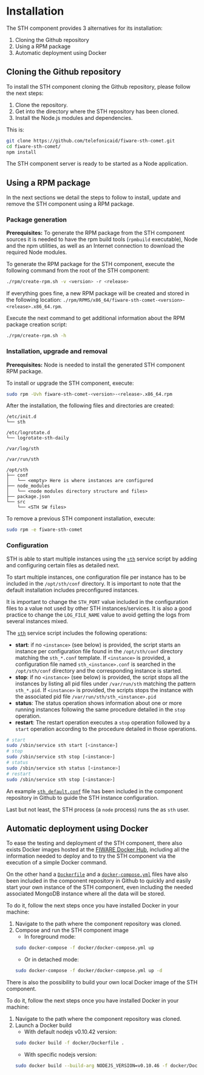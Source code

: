 # Installation

The STH component provides 3 alternatives for its installation:

1. Cloning the Github repository
2. Using a RPM package
3. Automatic deployment using Docker

## Cloning the Github repository

To install the STH component cloning the Github repository, please follow the next steps:

1. Clone the repository.
2. Get into the directory where the STH repository has been cloned.
3. Install the Node.js modules and dependencies.

This is:
```bash
git clone https://github.com/telefonicaid/fiware-sth-comet.git
cd fiware-sth-comet/
npm install
```

The STH component server is ready to be started as a Node application.

## Using a RPM package

In the next sections we detail the steps to follow to install, update and remove the STH component using a RPM package.

### Package generation

**Prerequisites:** To generate the RPM package from the STH component sources it is needed to have the rpm build tools (`rpmbuild` executable), Node and the
npm utilities, as well as an Internet connection to download the required Node modules.

To generate the RPM package for the STH component, execute the following command from the root of the STH component:
```bash
./rpm/create-rpm.sh -v <version> -r <release>
```

If everything goes fine, a new RPM package will be created and stored in the following location: `./rpm/RPMS/x86_64/fiware-sth-comet-<version>-<release>.x86_64.rpm`.

Execute the next command to get additional information about the RPM package creation script:
```bash
./rpm/create-rpm.sh -h
```

### Installation, upgrade and removal

**Prerequisites:** Node is needed to install the generated STH component RPM package.

To install or upgrade the STH component, execute:
```bash
sudo rpm -Uvh fiware-sth-comet-<version>-<release>.x86_64.rpm
```

After the installation, the following files and directories are created:
```
/etc/init.d
└── sth

/etc/logrotate.d
└── logrotate-sth-daily

/var/log/sth

/var/run/sth

/opt/sth
├── conf
│   └── <empty> Here is where instances are configured
├── node_modules
│   └── <node modules directory structure and files>
├── package.json
└── src
    └── <STH SW files>
```

To remove a previous STH component installation, execute:
```bash
sudo rpm -e fiware-sth-comet
```

### Configuration

STH is able to start multiple instances using the [`sth`](https://github.com/telefonicaid/fiware-sth-comet/blob/master/rpm/SOURCES/etc/init.d/sth) service script by adding and configuring certain files as detailed next.

To start multiple instances, one configuration file per instance has to be included in the `/opt/sth/conf` directory. It is important to note that the default installation includes preconfigured instances.

It is important to change the `STH_PORT` value included in the configuration files to a value not used by other STH instances/services. It is also a good practice to change the `LOG_FILE_NAME` value to avoid getting the logs from several instances mixed.

The [`sth`](https://github.com/telefonicaid/fiware-sth-comet/blob/master/rpm/SOURCES/etc/init.d/sth) service script includes the following operations:

* **start**: if no `<instance>` (see below) is provided, the script starts an instance per configuration file found in the `/opt/sth/conf` directory matching the `sth_*.conf` template. If `<instance>` is provided, a configuration file named `sth_<instance>.conf` is searched in the `/opt/sth/conf` directory and the corresponding instance is started.
* **stop**: if no `<instance>` (see below) is  provided, the script stops all the instances by listing all pid files under `/var/run/sth` matching the pattern `sth_*.pid`. If `<instance>` is provided, the scripts stops the instance with the associated pid file `/var/run/sth/sth_<instance>.pid`
* **status**: The status operation shows information about one or more running instances
following the same procedure detailed in the `stop` operation.
* **restart**: The restart operation executes a `stop` operation followed by a `start` operation according to the procedure detailed in those operations.

```bash
# start
sudo /sbin/service sth start [<instance>]
# stop
sudo /sbin/service sth stop [<instance>]
# status
sudo /sbin/service sth status [<instance>]
# restart
sudo /sbin/service sth stop [<instance>]
```

An example [`sth_default.conf`](https://github.com/telefonicaid/fiware-sth-comet/blob/master/rpm/EXAMPLES/sth_default.conf) file has been included in the component repository in Github  to guide the STH instance configuration.

Last but not least, the STH process (a `node` process) runs the as `sth` user.

## Automatic deployment using Docker

To ease the testing and deployment of the STH component, there also exists Docker images hosted at the [FIWARE Docker Hub](https://hub.docker.com/r/fiware/sth-comet/), including all the information needed to deploy and to try the STH component via the execution of a simple Docker command.

On the other hand a [`Dockerfile`](https://github.com/telefonicaid/fiware-sth-comet/blob/master/docker/Dockerfile) and a [`docker-compose.yml`](https://github.com/telefonicaid/fiware-sth-comet/blob/master/docker/docker-compose.yml) files have also been included in the component repository in Github to quickly and easily start your own instance of the STH component, even including the needed associated MongoDB instance where all the data will be stored.

To do it, follow the next steps once you have installed Docker in your machine:

1. Navigate to the path where the component repository was cloned.
2. Compose and run the STH component image
    * In foreground mode:
    ```bash
    sudo docker-compose -f docker/docker-compose.yml up
    ```
    * Or in detached mode:
    ```bash
    sudo docker-compose -f docker/docker-compose.yml up -d
    ```

There is also the possibility to build your own local Docker image of the STH component.

To do it, follow the next steps once you have installed Docker in your machine:

1. Navigate to the path where the component repository was cloned.
2. Launch a Docker build
    * With default nodejs v0.10.42 version:
    ```bash
    sudo docker build -f docker/Dockerfile .
    ```
    * With specific nodejs version:
    ```bash
    sudo docker build --build-arg NODEJS_VERSION=v0.10.46 -f docker/Dockerfile .
    ```

